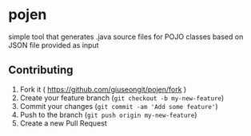 # pojen

simple tool that generates .java source files for POJO classes based on JSON file provided as input

## Contributing
1. Fork it ( https://github.com/giuseongit/pojen/fork )
2. Create your feature branch (`git checkout -b my-new-feature`)
3. Commit your changes (`git commit -am 'Add some feature'`)
4. Push to the branch (`git push origin my-new-feature`)
5. Create a new Pull Request